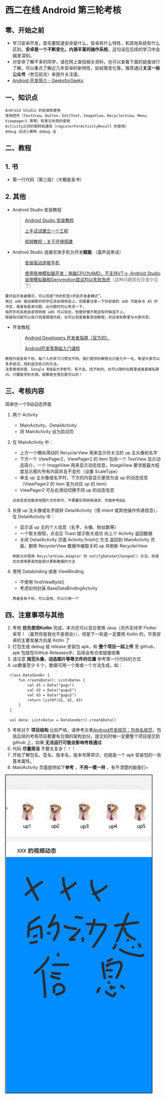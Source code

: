 # 西二在线 Android 第三轮考核


## 零、开始之前

* 学习安卓开发，首先要知道安卓是什么，安卓有什么特性，和其他系统有什么区别。**安卓是一个不断变化，内涵丰富的操作系统**，这句话在后续的学习中会越发深刻。
* 对安卓了解不多的同学，请在网上查找相关资料，也可以查看下面的链接进行了解。可以重点了解近几年安卓的新特性，如权限变化等。推荐通过**关注一些公众号**（参见前文）来提升关注度。
* [Android 开发简介 - GeeksforGeeks](https://www.geeksforgeeks.org/introduction-to-android-development/)


## 一、知识点

```
Android Studio 的安装和使用
常用控件（TextView，Button，EditText，ImageView，RecyclerView，Menu，Viewpager2 等等）和常见布局的使用
Activity之间的跳转和通信（registerForActivityResult 的使用）
debug 试试小黄鸭 debug 法
```

## 二、教程

## 1. 书

* 第一行代码（第三版）（大概是圣书）

## 2. 其他

* Android Studio 安装教程
  > [Android Studio 安装教程](https://blog.csdn.net/qq_53039581/article/details/124789047)
  > 
  > [上手试试建立一个工程](https://blog.csdn.net/m0_46350041/article/details/105031330)
  > 
  > [视频教程 - 关于环境搭建](https://b23.tv/Kn6e6dI)

* Android Studio 连接实体手机为开发**赋能** （震声说黑话）
  > [安装驱动连接手机](https://blog.csdn.net/qq_35251502/article/details/80770448?utm_source=blogxgwz4)
  > 
  > [使用夜神模拟器开发：电脑CPU为AMD，不支持VT-x, Android Studio自带模拟器和Genymotion尝试均以失败告终](https://blog.csdn.net/qq_34653571/article/details/53007044)（这种问题现在应该少见了）


```
要开启开发者模式，可以百度“你的机型+开启开发者模式”。
用过 adb 做这做那的同学应该会很快连上，但是要注意一下你安装的 adb 可能会与 AS 的冲突，或者有版本问题，出问题时可以考虑一下。
有的手机系统会自带网络 adb 可以玩玩，但是好像不稳定有时候连不上。
链接有问题可以自行百度报错内容，也可以百度看看其他教程，欢迎发到群里与大家共享。
```

* 开发教程
  > [Android Developers 开发者指南（官方的）](https://developer.android.google.cn/guide)
  > 
  > [Android开发零基础入门课程](https://www.bilibili.com/video/BV13y4y1E7pF?p=21&vd_source=3df5c4bf0779476f9c462f268827965a)


```
教程内容各有千秋，每个人的学习习惯也不同，我们提供的教程也只是九牛一毛，希望大家可以多多尝试，找到适合自己的方法。
注意善用百度、Google 和B站大学即可，有不会、找不到的，也可以随时在群里或者直接私聊问。只要能学到东西，就算是坐悟也是可以的！
```

## 三、考核内容

简单仿一个B站动态界面

1. 两个 Activity
    - MainActivity、DetailActivity
    - 将 MainActivity 设为启动页


2. 在 MainActivity 中：
    - 上方一个横向滑动的 RecyclerView 用来显示你关注的 up 主头像和名字
    - 下方一个 ViewPager2，ViewPager2 的 item 包括一个 TextView 显示动态简介，一个 ImageView 用来显示动态信息，ImageView 要求能最大程度显示图片所有内容并且不变形（设置 ScaleType）
    - 单击 up 主头像或名字时，下方的内容显示更改为该 up 的动态信息（ViewPager2 的 item 变为对应 up 的 item）
    - ViewPager2 可左右滑动切换不同 up 的动态信息
    ```
    动态信息加载本地图片文件即可，不需要实现网络请求，页面参考B站
    ```


3. 长按 up 主头像或名字跳转 DetailActivity（用 intent 或其他操作传递信息），在 DetailActivity 中：
    - 显示该 up 主的个人信息（名字、头像、粉丝数等）
    - 一个取关按钮，点击后 Toast 提示取关成功 向上个 Activity 返回数据
    - 关闭 DetailActivity 页面 Activity.finish() 方法 返回到 MainActivity 页面，删除 RecyclerView 数据中被取关的 up 并刷新 RecyclerView
    ```
    刷新允许使用 RecyclerView.Adapter 的 notifyDataSetChanged() 方法，但请优先使用更高性能部分更新数据的方法
    ```


4. 使用 Databinding 或者 ViewBinding 
    - 不使用 findViewById()
    - 考虑如何封装 BaseDataBindingActivity
    ```
    两者各有千秋，可以混用，可以只用一个
    ```

## 四、注意事项与其他


1. 考核 **优先使用Kotlin** 完成，本次还可以混合使用 Java（另外支持学 Flutter 来写！（虽然但是我也不是很会）），但是下一轮是一定要用 Kotlin 的，毕竟安卓的主要发展方向是 Kotlin 了
2. 打包生成 debug 或 release 安装包 apk，和 **整个项目一起上传** 至 github，apk 包放在GitHub Releases中，后续会有仓库链接收集
3. 请注意 **规范头像，动态图片等等文件的位置** 参考第一行代码的方式
4. up数量至少 4 个，数据可用一个类或一个方法生成，如：
  ```
    class DataSender {
        fun createData(): List<Data> {
            val d1 = Data("gugu")
            val d2 = Data("gugu2")
            val d3 = Data("gugu3")
            return listOf(d1, d2, d3)
        }
    }

    val data: List<Data> = DataSender().createData()
  ```
5. 考核对于 **项目结构** 比较严格，请参考文章[Android开发规范：包命名规范](https://blog.csdn.net/ddnosh/article/details/100658274)，包括后续的考核项目都要有合理的架构划分。提交的时候一定要整个项目提交到 github 上，如果 **无法运行可能会影响考核通过**
6. 代码 **尽量简洁** 不要太复杂！！！
7. 开始了解包名，签名，版本名，版本号等常识，也就是一个 apk 安装包的一些基本属性。
8. MainActivity 页面提供如下**参考** ，**不用一模一样** ，有不清楚的敲我们~
   
  ![img](../img/round-3.jpg)
